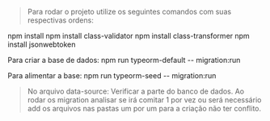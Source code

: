 > Para rodar o projeto utilize os seguintes comandos com suas respectivas ordens:

npm install
npm install class-validator
npm install class-transformer
npm install jsonwebtoken

Para criar a base de dados:
npm run typeorm-default -- migration:run

Para alimentar a base:
npm run typeorm-seed -- migration:run

> No arquivo data-source: Verificar a parte do banco de dados.
> Ao rodar os migration analisar se irá comitar 1 por vez ou será necessário add os arquivos nas pastas um por um para a criação não ter conflito.

